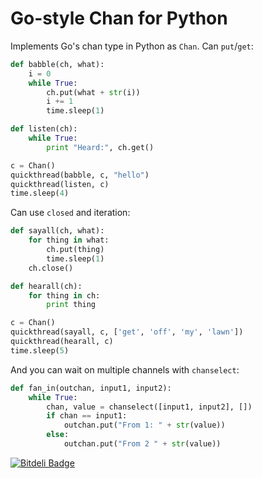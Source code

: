 # Go-style Chan for Python

Implements Go's chan type in Python as `Chan`.  Can `put`/`get`:

```Python
def babble(ch, what):
    i = 0
    while True:
        ch.put(what + str(i))
        i += 1
        time.sleep(1)

def listen(ch):
    while True:
        print "Heard:", ch.get()

c = Chan()
quickthread(babble, c, "hello")
quickthread(listen, c)
time.sleep(4)
```

Can use `closed` and iteration:

```Python
def sayall(ch, what):
    for thing in what:
        ch.put(thing)
        time.sleep(1)
    ch.close()

def hearall(ch):
    for thing in ch:
        print thing

c = Chan()
quickthread(sayall, c, ['get', 'off', 'my', 'lawn'])
quickthread(hearall, c)
time.sleep(5)
```

And you can wait on multiple channels with `chanselect`:

```Python
def fan_in(outchan, input1, input2):
	while True:
		chan, value = chanselect([input1, input2], [])
		if chan == input1:
		    outchan.put("From 1: " + str(value))
		else:
		    outchan.put("From 2 " + str(value))
```

[![Bitdeli Badge](https://d2weczhvl823v0.cloudfront.net/stuglaser/pychan/trend.png)](https://bitdeli.com/free "Bitdeli Badge")
